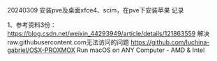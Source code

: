 20240309 安装pve及桌面xfce4、scim，在pve下安装苹果
记录


1、参考资料3份：
    https://blog.csdn.net/weixin_44293949/article/details/121863559 解决raw.githubusercontent.com无法访问的问题 
    https://github.com/luchina-gabriel/OSX-PROXMOX Run macOS on ANY Computer - AMD & Intel
